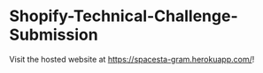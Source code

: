 # Shopify-Technical-Challenge-Submission

Visit the hosted website at https://spacesta-gram.herokuapp.com/!
